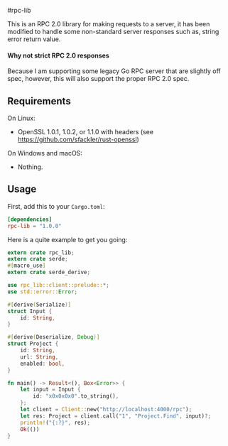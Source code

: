 #rpc-lib

This is an RPC 2.0 library for making requests to a server, it has been modified to handle some non-standard server responses such as, string error return value.

#### Why not strict RPC 2.0 responses
Because I am supporting some legacy Go RPC server that are slightly off spec, however, this will also support the proper RPC 2.0 spec.

## Requirements

On Linux:

- OpenSSL 1.0.1, 1.0.2, or 1.1.0 with headers (see https://github.com/sfackler/rust-openssl)

On Windows and macOS:

- Nothing.


Usage
-----
First, add this to your `Cargo.toml`:
```toml
[dependencies]
rpc-lib = "1.0.0"
```

Here is a quite example to get you going:
```rust
extern crate rpc_lib;
extern crate serde;
#[macro_use]
extern crate serde_derive;

use rpc_lib::client::prelude::*;
use std::error::Error;

#[derive(Serialize)]
struct Input {
    id: String,
}

#[derive(Deserialize, Debug)]
struct Project {
    id: String,
    url: String,
    enabled: bool,
}

fn main() -> Result<(), Box<Error>> {
    let input = Input {
        id: "x0x0x0x0".to_string(),
    };
    let client = Client::new("http://localhost:4000/rpc");
    let res: Project = client.call("1", "Project.Find", input)?;
    println!("{:?}", res);
    Ok(())
}
```